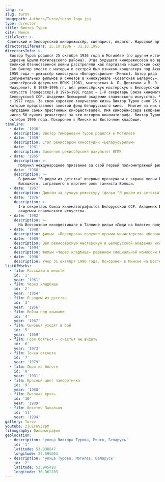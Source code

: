 ```yaml
---
lang: ru
slug: turov
imagepath: Authors/Turov/turov-logo.jpg
type: director
title: Виктор Туров
city: Минск
titleText: >-
 Советский и белорусский кинорежиссёр, сценарист, педагог. Народный артист СССР (1986).
directorsLifeYears: 25.10.1936 - 31.10.1996
directorsInfo: >-
  Виктор Туров родился 25 октября 1936 года в Могилёве (по другим источникам — в
  деревне Брыли Могилевского района). Отца будущего кинорежиссёра во время
  Великой Отечественной войны расстреляли как партизана нацистские оккупанты.
  Сам Виктор вместе с матерью и сестрой был узником концлагеря под Ахеном. С
  1959 года — режиссёр киностудии «Беларусьфильм» (Минск). Автор ряда
  документальных фильмов и сюжетов в киножурнале «Советская Беларусь». Закончил
  режиссёрский факультет ВГИК (1961, мастерская А. П. Довженко и М. Э.
  Чиаурели). В 1989—1996 гг. вёл режиссёрскую мастерскую в Белорусской академии
  искусств (профессор).В 1976—1981 годах — 1-й секретарь Союза кинематографистов
  Белорусской ССР. Академик Всемирной академии славянского искусства. Член КПСС
  с 1977 года. За свою короткую творческую жизнь Виктор Туров снял 26 фильмов,
  которые представляют золотой фонд белорусского кино.  Многие из них отмечены
  наградами самых престижных кинофестивалей. Имя кинорежиссера включено ЮНЕСКО в
  число 50 лучших режиссеров за всю историю кинематографа. Виктор Туров умер 31
  октября 1996 года. Похоронен в Минске на Восточном кладбище.
timeline:
  - date: '1936'
    description: Виктор Тимофеевич Туров родился в Могилеве
  - date: '1959'
    description: Стал режиссёром киностудии «Беларусьфильм»
  - date: '1961'
    description: Закончил режиссёрский факультет ВГИК
  - date: '1965'
    description: >-
      Получил международное призвание за свой первый полнометражный фильм "Через кладбище" по повести Павла Нилина.
  - date: '1966'
    description: >-
      В фильме "Я родом из детства" впервые прозвучали с экрана песни Владимира
      Высоцкого, сыгравшего в картине роль танкиста Володи.
  - date: '1967'
    description: Диплом за лучшую режиссуру (фильм "Я родом из детства")
  - date: '1976'
    description: >-
      1-й секретарь Союза кинематографистов Белорусской ССР. Академик Всемирной
      академии славянского искусства.
  - date: '1982'
    description: >-
      На Всесоюзном кинофестивале в Таллине фильм «Люди на болоте» получил главный приз и диплом, приз за женскую роль и приз Союза кинематографистов Эстонской ССР
  - date: '1988'
    description: фильм  «Переправа» получил премию министерства обороны Польской Народной Республики
  - date: '1989'
    description: Вёл режиссёрскую мастерскую в Белорусской академии искусств (профессор)
  - date: '1994'
    description: Фильм «Через кладбище» решением специальной комиссии ЮНЕСКО он вошел в число ста лучших мировых фильмов о войне.
  - date: '1996'
    description: Умер 31 октября 1996 года. Похоронен в Минске на Восточном кладбище
listOfWorks:
  - film: Рассказы о юности
    id: '1'
    year: '1961'
  - film: Через кладбище
    id: '2'
    year: '1964'
  - film: Я родом из детства
    id: '3'
    year: '1966'
  - film: Война под крышами
    id: '4'
    year: '1967'
  - film: Сыновья уходят в бой
    id: '5'
    year: '1969'
  - film: Горя бояться – счастья не видать
    id: '6'
    year: '1973'
  - film: Точка отсчета
    id: '7'
    year: '1979'
  - film: Люди на болоте
    id: '8'
    year: '1981'
  - film: Красный цвет папоротника
    id: '9'
    year: '1988'
  - film: Высокая кровь
    id: '10'
    year: '1989'
  - film: Шляхтич Завальня
    id: '11'
    year: '1994'
gallery: Turov
youtube: 2juET6V3YpM
filmography: Фильмография
geolocation:
  - description: 'улица Виктора Турова, Минск, Беларусь'
    id: '1'
    latitude: 53.838847
    longitude: 27.596003
  - description: 'улица Турова, Могилёв, Беларусь'
    id: '2'
    latitude: 53.945428
    longitude: 30.362203
---
```


